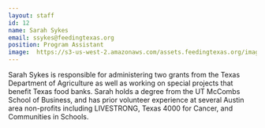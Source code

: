 ```yaml
---
layout: staff
id: 12
name: Sarah Sykes
email: ssykes@feedingtexas.org
position: Program Assistant
image: 	https://s3-us-west-2.amazonaws.com/assets.feedingtexas.org/images/staff/sarah-sykes.JPG
---
```

Sarah Sykes is responsible for administering two grants from the Texas Department of Agriculture as well as working on special projects that benefit Texas food banks. Sarah holds a degree from the UT McCombs School of Business, and has prior volunteer experience at several Austin area non-profits including LIVESTRONG, Texas 4000 for Cancer, and Communities in Schools.
